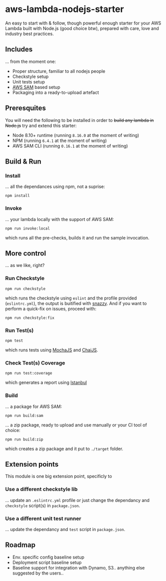 aws-lambda-nodejs-starter
==================

An easy to start with & follow, though powerful enough starter for your AWS Lambda built with Node.js (good choice btw), prepared with care, love and industry best practices.

## Includes
... from the moment one:

- Proper structure, familiar to all nodejs people
- Checkstyle setup
- Unit tests setup
- [AWS SAM](https://docs.aws.amazon.com/serverless-application-model/latest/developerguide/what-is-sam.html) based setup
- Packaging into a ready-to-upload artefact

## Preresquites
You will need the following to be installed in order to ~~build any lambda in Node.js~~ try and extend this starter:

- Node 8.10+ runtime (running `8.16.0` at the moment of writing)
- NPM (running `6.4.1` at the moment of writing)
- AWS SAM CLI (running `0.16.1` at the moment of writing)

## Build & Run

### Install
... all the dependances using npm, not a suprise:
```
npm install
```
### Invoke
... your lambda locally with the support of AWS SAM:
```
npm run invoke:local
```
which runs all the pre-checks, builds it and run the sample invocation.

## More control
... as we like, right?

### Run Checkstyle
```
npm run checkstyle
```
which runs the checkstyle using `eslint` and the profile provided (`eslintrc.yml`), the output is buitified with [snazzy](https://www.npmjs.com/package/snazzy). And if you want to perform a quick-fix on issues, proceed with:
```
npm run checkstyle:fix
```

### Run Test(s)
```
npm test
```
which runs tests using [MochaJS](https://mochajs.org/) and [ChaiJS](https://www.chaijs.com/).

### Check Test(s) Coverage
```
npm run test:coverage
```
which generates a report using [Istanbul](https://istanbul.js.org/)

### Build
... a package for AWS SAM:
```
npm run build:sam
```
... a zip package, ready to upload and use manually or your CI tool of choice:
```
npm run build:zip
```
which creates a zip package and it put to `./target` folder.

## Extension points
This module is one big extension point, specificly to

### Use a different checkstyle lib
... update an `.eslintrc.yml` profile or just change the dependancy and `checkstyle` script(s) in `package.json`.

### Use a different unit test runner
... update the dependancy and `test` script in `package.json`.

## Roadmap
- Env. specific config baseline setup
- Deployment script baseline setup
- Baseline support for integration with Dynamo, S3.. anything else suggested by the users..
